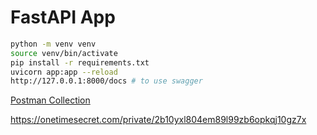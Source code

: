# FastAPI App

```bash
python -m venv venv
source venv/bin/activate
pip install -r requirements.txt
uvicorn app:app --reload
http://127.0.0.1:8000/docs # to use swagger
```

[Postman Collection](Repo.postman_collection.json)

https://onetimesecret.com/private/2b10yxl804em89l99zb6opkqj10gz7x
